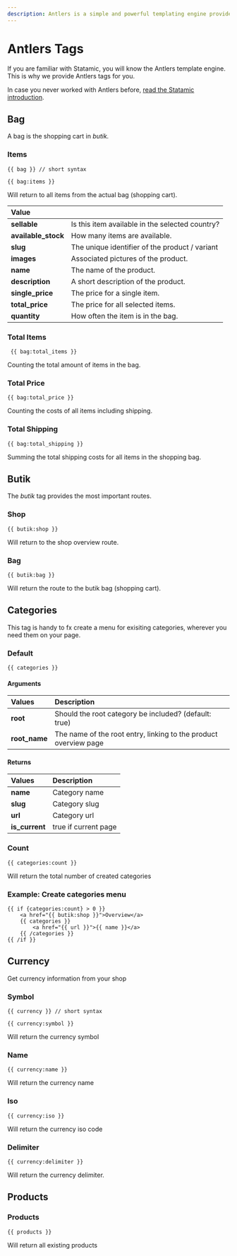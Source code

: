 ```yaml
---
description: Antlers is a simple and powerful templating engine provided Statamic.
---
```


# Antlers Tags

If you are familiar with Statamic, you will know the Antlers template engine. This is why we provide Antlers tags for you. 

In case you never worked with Antlers before, [read the Statamic introduction](https://statamic.dev/antlers). 

## Bag

A bag is the shopping cart in _butik._

### Items

```text
{{ bag }} // short syntax

{{ bag:items }}
```

Will return to all items from the actual bag \(shopping cart\).

| Value |  |
| :--- | :--- |
| **sellable** | Is this item available in the selected country?  |
| **available\_stock** | How many items are available. |
| **slug** | The unique identifier of the product / variant |
| **images** | Associated pictures of the product. |
| **name** | The name of the product. |
| **description** | A short description of the product. |
| **single\_price** | The price for a single item. |
| **total\_price** | The price for all selected items. |
| **quantity** | How often the item is in the bag.    |

### Total Items

```text
 {{ bag:total_items }}
```

Counting the total amount of items in the bag.

### Total Price

```text
{{ bag:total_price }}
```

Counting the costs of all items including shipping.

### Total Shipping

```text
{{ bag:total_shipping }}
```

Summing the total shipping costs for all items in the shopping bag.

## Butik

The _butik_ tag provides the most important routes.

### Shop

```text
{{ butik:shop }}
```

Will return to the shop overview route.

### Bag

```text
{{ butik:bag }}
```

Will return the route to the butik bag \(shopping cart\). 

## Categories

This tag is handy to fx create a menu for exisiting categories, wherever you need them on your page.

### Default

```text
{{ categories }}
```

#### Arguments

| Values | Description |
| :--- | :--- |
| **root** | Should the root category be included? \(default: true\) |
| **root\_name** | The name of the root entry, linking to the product overview page |

#### Returns

| Values | Description |
| :--- | :--- |
| **name** | Category name |
| **slug** | Category slug |
| **url** | Category url |
| **is\_current** | true if current page |

### Count

```text
{{ categories:count }}
```

Will return the total number of created categories

### Example: Create categories menu

```markup
{{ if {categories:count} > 0 }}
    <a href="{{ butik:shop }}">Overview</a>
    {{ categories }}
        <a href="{{ url }}">{{ name }}</a>
    {{ /categories }}
{{ /if }}
```

## Currency

Get currency information from your shop

### Symbol

```markup
{{ currency }} // short syntax

{{ currency:symbol }}
```

Will return the currency symbol

### Name

```markup
{{ currency:name }}
```

Will return the currency name

### Iso

```markup
{{ currency:iso }}
```

Will return the currency iso code

### Delimiter

```markup
{{ currency:delimiter }}
```

Will return the currency delimiter.  

## Products

### Products

```markup
{{ products }}
```

Will return all existing products

